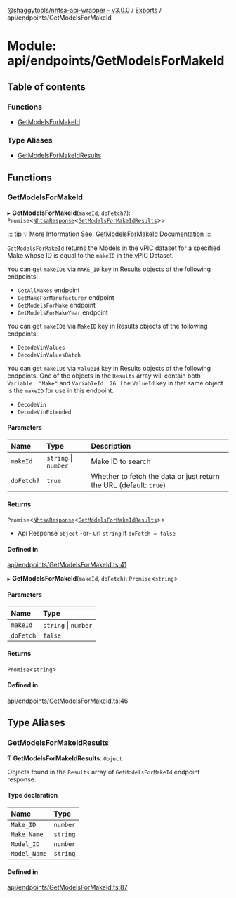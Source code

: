 [@shaggytools/nhtsa-api-wrapper - v3.0.0](../index.md) / [Exports](../modules.md) / api/endpoints/GetModelsForMakeId

# Module: api/endpoints/GetModelsForMakeId

## Table of contents

### Functions

- [GetModelsForMakeId](api_endpoints_GetModelsForMakeId.md#getmodelsformakeid)

### Type Aliases

- [GetModelsForMakeIdResults](api_endpoints_GetModelsForMakeId.md#getmodelsformakeidresults)

## Functions

### GetModelsForMakeId

▸ **GetModelsForMakeId**(`makeId`, `doFetch?`): `Promise`<[`NhtsaResponse`](api_types.md#nhtsaresponse)<[`GetModelsForMakeIdResults`](api_endpoints_GetModelsForMakeId.md#getmodelsformakeidresults)\>\>

::: tip :bulb: More Information
See: [GetModelsForMakeId Documentation](/api/get-models-for-make-id)
:::

`GetModelsForMakeId` returns the Models in the vPIC dataset for a specified Make whose ID is
equal to the `makeID` in the vPIC Dataset.

You can get `makeID`s via `MAKE_ID` key in Results objects of the following endpoints:
- `GetAllMakes` endpoint
- `GetMakeForManufacturer` endpoint
- `GetModelsForMake` endpoint
- `GetModelsForMakeYear` endpoint

You can get `makeID`s via `MakeID` key in Results objects of the following endpoints:
- `DecodeVinValues`
- `DecodeVinValuesBatch`

You can get `makeID`s via `ValueId` key in Results objects of the following endpoints.
One of the objects in the `Results` array will contain both `Variable: "Make"` and
`VariableId: 26`. The `ValueId` key in that same object is the `makeID` for use in this
endpoint.
- `DecodeVin`
- `DecodeVinExtended`

#### Parameters

| Name | Type | Description |
| :------ | :------ | :------ |
| `makeId` | `string` \| `number` | Make ID to search |
| `doFetch?` | ``true`` | Whether to fetch the data or just return the URL (default: `true`) |

#### Returns

`Promise`<[`NhtsaResponse`](api_types.md#nhtsaresponse)<[`GetModelsForMakeIdResults`](api_endpoints_GetModelsForMakeId.md#getmodelsformakeidresults)\>\>

- Api Response `object`
-or- url `string` if `doFetch = false`

#### Defined in

[api/endpoints/GetModelsForMakeId.ts:41](https://github.com/ShaggyTech/nhtsa-api-wrapper/blob/main/packages/lib/src/api/endpoints/GetModelsForMakeId.ts#L41)

▸ **GetModelsForMakeId**(`makeId`, `doFetch`): `Promise`<`string`\>

#### Parameters

| Name | Type |
| :------ | :------ |
| `makeId` | `string` \| `number` |
| `doFetch` | ``false`` |

#### Returns

`Promise`<`string`\>

#### Defined in

[api/endpoints/GetModelsForMakeId.ts:46](https://github.com/ShaggyTech/nhtsa-api-wrapper/blob/main/packages/lib/src/api/endpoints/GetModelsForMakeId.ts#L46)

## Type Aliases

### GetModelsForMakeIdResults

Ƭ **GetModelsForMakeIdResults**: `Object`

Objects found in the `Results` array of `GetModelsForMakeId` endpoint response.

#### Type declaration

| Name | Type |
| :------ | :------ |
| `Make_ID` | `number` |
| `Make_Name` | `string` |
| `Model_ID` | `number` |
| `Model_Name` | `string` |

#### Defined in

[api/endpoints/GetModelsForMakeId.ts:87](https://github.com/ShaggyTech/nhtsa-api-wrapper/blob/main/packages/lib/src/api/endpoints/GetModelsForMakeId.ts#L87)
